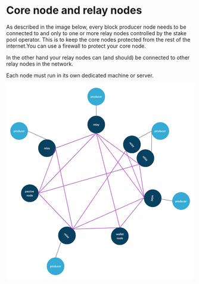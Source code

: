 # Core node and relay nodes

As described in the image below, every block producer node needs to be connected to and only to one or more relay nodes controlled by the stake pool operator. This is to keep the core nodes protected from the rest of the internet.You can use a firewall to protect your core node.  

In the other hand your relay nodes can \(and should\) be connected to other relay nodes in the network. 

Each node must run in its own dedicated machine or server. 



![Network topology](../../.gitbook/assets/basic-network-with-relays-producers-passivenodes-walletnodes.png)

